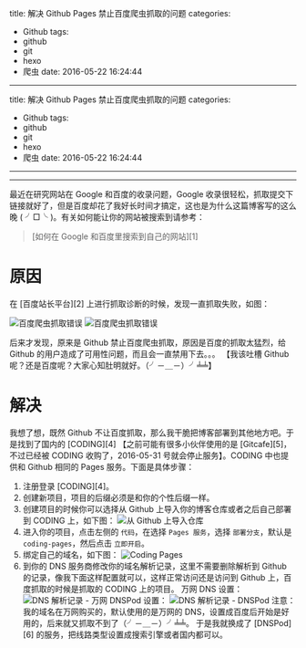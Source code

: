 title: 解决 Github Pages 禁止百度爬虫抓取的问题
categories:
  - Github
tags:
  - github
  - git
  - hexo
  - 爬虫
date: 2016-05-22 16:24:44
---
title: 解决 Github Pages 禁止百度爬虫抓取的问题
categories:
  - Github
tags:
  - github
  - git
  - hexo
  - 爬虫
date: 2016-05-22 16:24:44
---
---

最近在研究网站在 Google 和百度的收录问题，Google 收录很轻松，抓取提交下链接就好了，但是百度却花了我好长时间才搞定，这也是为什么这篇博客写的这么晚 ( ╯□╰ )。有关如何能让你的网站被搜索到请参考：

> [如何在 Google 和百度里搜索到自己的网站][1]

<!-- more -->

# 原因

在 [百度站长平台][2] 上进行抓取诊断的时候，发现一直抓取失败，如图：

![百度爬虫抓取错误](spider-test.png)
![百度爬虫抓取错误](exception.png)

后来才发现，原来是 Github 禁止百度爬虫抓取，原因是百度的抓取太猛烈，给 Github 的用户造成了可用性问题，而且会一直禁用下去。。。 【我该吐槽 Github 呢？还是百度呢？大家心知肚明就好。（╯－＿－）╯╧╧】

# 解决

我想了想，既然 Github 不让百度抓取，那么我干脆把博客部署到其他地方吧。于是找到了国内的 [CODING][4] 【之前可能有很多小伙伴使用的是 [Gitcafe][5]，不过已经被 CODING 收购了，2016-05-31 号就会停止服务】。CODING 中也提供和 Github 相同的 Pages 服务。下面是具体步骤：

1. 注册登录 [CODING][4]。
2. 创建新项目，项目的后缀必须是和你的个性后缀一样。
3. 创建项目的时候你可以选择从 Github 上导入你的博客仓库或者之后自己部署到 CODING 上，如下图：
![从 Github 上导入仓库](import-from-github.png)
4. 进入你的项目，点击左侧的 `代码`，在选择 `Pages 服务`，选择 `部署分支`，默认是 `coding-pages`，然后点击 `立即开启`。
5. 绑定自己的域名，如下图：
![Coding Pages](coding-pages.png)
6. 到你的 DNS 服务商修改你的域名解析记录，这里不需要删除解析到 Github 的记录，像我下面这样配置就可以，这样正常访问还是访问到 Github 上，百度抓取的时候是抓取的 CODING 上的项目。
万网 DNS 设置：
![DNS 解析记录 - 万网](dns-parse.png)
DNSPod 设置：
![DNS 解析记录 - DNSPod](dns-parse-dnspod.png)
注意：我的域名在万网购买的，默认使用的是万网的 DNS，设置成百度后开始是好用的，后来就又抓取不到了（╯－＿－）╯╧╧。 于是我就换成了 [DNSPod][6] 的服务，把线路类型设置成搜索引擎或者国内都可以。

